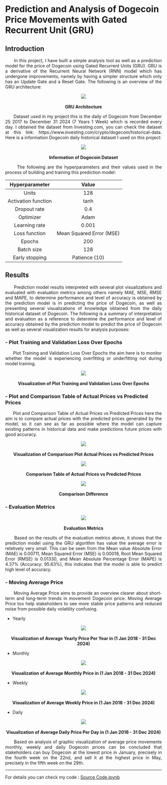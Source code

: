 # Prediction and Analysis of Dogecoin Price Movements with Gated Recurrent Unit (GRU)


## Introduction

<p align = "justify">
&nbsp;&nbsp;&nbsp;&nbsp;&nbsp; In this project, I have built a simple analysis tool as well as a prediction model for the price of Dogecoin using Gated Recurrent Units (GRU). GRU is a derivative of the Recurrent Neural Network (RNN) model which has undergone improvements, namely by having a simpler structure which only has an Update Gate and a Reset Gate. The following is an overview of the GRU architecture:
</p>

<p align="center"> 
 <img src="Images/GRU Architecture.png"/> 
 <br></br>
 <b>GRU Architecture</b>
</p>

<p align = "justify">
&nbsp;&nbsp;&nbsp;&nbsp;&nbsp; Dataset used in my project this is the daily of Dogecoin from December 25 2017 to December 31 2024 (7 Years 1 Week) which is recorded every day. I obtained the dataset from Investing.com, you can check the dataset at this link: https://www.investing.com/crypto/dogecoin/historical-data. Here is a information Dogecoin daily historical dataset I used on this project:
</p>

<p align="center"> 
 <img src="Images/Dataset.png"/> 
 <br></br>
 <b>Information of Dogecoin Dataset</b>
</p>

<p align = "justify">
&nbsp;&nbsp;&nbsp;&nbsp;&nbsp; The following are the hyperparameters and their values ​​used in the process of building and training this prediction model:
</p>

| **Hyperparameter**    | **Value**             |
|:---------------------:|:---------------------:|
| Units                | 128                   |
| Activation function  | tanh                  |
| Dropout rate        | 0.4                   |
| Optimizer           | Adam                  |
| Learning rate       | 0.001                 |
| Loss function       | Mean Squared Error (MSE) |
| Epochs              | 200                   |
| Batch size          | 128                   |
| Early stopping      | Patience (10)         |

## Results

<p align = "justify">
&nbsp;&nbsp;&nbsp;&nbsp;&nbsp; Prediction model results interpreted with several plot visualizations and evaluated with evaluation metrics among others namely MAE, MSE, RMSE and MAPE, to determine performance and level of accuracy is obtained by the prediction model is in predicting the price of Dogecoin, as well as presenting several visualizations of knowledge obtained from the daily historical dataset of Dogecoin. The following is a summary of interpretation and evaluation as a reference to determine the performance and level of accuracy obtained by the prediction model to predict the price of Dogecoin as well as several visualization results for analysis purposes:
</p>

### - Plot Training and Validation Loss Over Epochs
<p align = "justify"> 
&nbsp;&nbsp;&nbsp;&nbsp;&nbsp; Plot Training and Validation Loss Over Epochs the aim here is to monitor whether the model is experiencing overfitting or underfitting not during model training.
</p>

<p align="center"> 
 <img src="Images/Visualization of Plot Training and Validation Loss Over Epochs.png" /> 
 <br></br>
 <b>Visualization of Plot Training and Validation Loss Over Epochs</b>
</p>

### - Plot and Comparison Table of Actual Prices vs Predicted Prices
<p align = "justify"> 
&nbsp;&nbsp;&nbsp;&nbsp;&nbsp; Plot and Comparison Table of Actual Prices vs Predicted Prices here the aim is to compare actual prices with the predicted prices generated by the model, so it can see as far as possible where the model can capture existing patterns in historical data and make predictions future prices with good accuracy.
</p>

<p align="center"> 
 <img src="Images/Visualization of Comparison Plot Actual Prices vs Predicted Prices.png" /> 
 <br></br>
 <b>Visualization of Comparison Plot Actual Prices vs Predicted Prices</b>
</p>

<p align="center"> 
 <img src="Images/Comparison Table of Actual Prices vs Predicted Prices.png" /> 
 <br></br>
 <b>Comparison Table of Actual Prices vs Predicted Prices</b>
</p>

<p align="center"> 
 <img src="Images/Comparison Difference.png" /> 
 <br></br>
 <b>Comparison Difference</b>
</p>

### - Evaluation Metrics

<p align="center"> 
 <img src="Images/Evaluation Metrics.png" /> 
 <br></br>
 <b>Evaluation Metrics</b>
</p>

<p align = "justify"> 
&nbsp;&nbsp;&nbsp;&nbsp;&nbsp; Based on the results of the evaluation metrics above, it shows that the prediction model using the GRU algorithm has value the average error is relatively very small. This can be seen from the Mean value Absolute Error (MAE) is 0.00711, Mean Squared Error (MSE) is 0.00018, Root Mean Squared Error (RMSE) is 0.01330, and Mean Absolute Percentage Error (MAPE) is 4.37% (Accuracy: 95.63%), this indicates that the model is able to predict high level of accuracy.
</p>

### - Moving Average Price

<p align = "justify"> 
&nbsp;&nbsp;&nbsp;&nbsp;&nbsp; Moving Average Price aims to provide an overview clearer about short-term and long-term trends in movement Dogecoin price. Moving Average Price too help stakeholders to see more stable price patterns and reduced noise from possible daily volatility confusing.
</p>

- Yearly
<p align="center"> 
 <img src="Images/Yearly.png" /> 
 <br></br>
 <b>Visualization of Average Yearly Price Per Year in (1 Jan 2018 - 31 Dec 2024)</b>
</p>

- Monthly
<p align="center"> 
 <img src="Images/Monthly.png" /> 
 <br></br>
 <b>Visualization of Average Monthly Price in (1 Jan 2018 - 31 Dec 2024)</b>
</p>

- Weekly
<p align="center"> 
 <img src="Images/Weekly.png" /> 
 <br></br>
 <b>Visualization of Average Weekly Price in (1 Jan 2018 - 31 Dec 2024)</b>
</p>

- Daily
<p align="center"> 
 <img src="Images/Daily.png" /> 
 <br></br>
 <b>Visualization of Average Daily Price Per Day in (1 Jan 2018 - 31 Dec 2024)</b>
</p>

<p align = "justify"> 
&nbsp;&nbsp;&nbsp;&nbsp;&nbsp; Based on analysis of graphic visualization of average price movements monthly, weekly and daily Dogecoin prices can be concluded that stakeholders can buy Dogecoin at the lowest price in January, precisely in the fourth week on the 22nd, and sell it at the highest price in May, precisely in the fifth week on the 29th.
</p>

---------------------------------------------------------------------------------------------------------------------------------------------------------------------------------

For details you can check my code : [Source Code.ipynb](https://github.com/willy377/Prediction_and_Analysis_of_Dogecoin_Price_Movements_with_Gated-Recurrent_Unit--GRU-)

